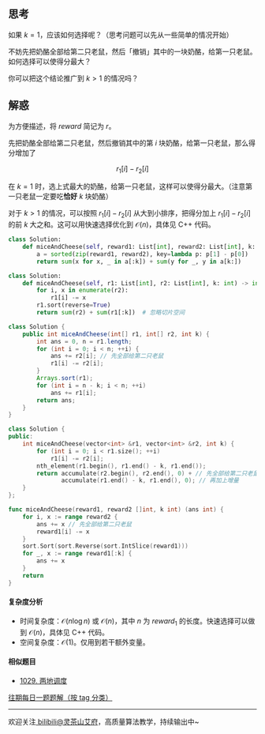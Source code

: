 ## 思考

如果 $k=1$，应该如何选择呢？（思考问题可以先从一些简单的情况开始）

不妨先把奶酪全部给第二只老鼠，然后「撤销」其中的一块奶酪，给第一只老鼠。如何选择可以使得分最大？

你可以把这个结论推广到 $k>1$ 的情况吗？

## 解惑

为方便描述，将 $\textit{reward}$ 简记为 $r$。

先把奶酪全部给第二只老鼠，然后撤销其中的第 $i$ 块奶酪，给第一只老鼠，那么得分增加了 

$$
r_1[i] - r_2[i]
$$ 

在 $k=1$ 时，选上式最大的奶酪，给第一只老鼠，这样可以使得分最大。（注意第一只老鼠一定要吃**恰好** $k$ 块奶酪）

对于 $k>1$ 的情况，可以按照 $r_1[i] - r_2[i]$ 从大到小排序，把得分加上 $r_1[i] - r_2[i]$ 的前 $k$ 大之和。这可以用快速选择优化到 $\mathcal{O}(n)$，具体见 C++ 代码。

```py [sol1-Python3]
class Solution:
    def miceAndCheese(self, reward1: List[int], reward2: List[int], k: int) -> int:
        a = sorted(zip(reward1, reward2), key=lambda p: p[1] - p[0])
        return sum(x for x, _ in a[:k]) + sum(y for _, y in a[k:])
```

```py [sol1-Python3 原地修改]
class Solution:
    def miceAndCheese(self, r1: List[int], r2: List[int], k: int) -> int:
        for i, x in enumerate(r2):
            r1[i] -= x
        r1.sort(reverse=True)
        return sum(r2) + sum(r1[:k])  # 忽略切片空间
```

```java [sol1-Java]
class Solution {
    public int miceAndCheese(int[] r1, int[] r2, int k) {
        int ans = 0, n = r1.length;
        for (int i = 0; i < n; ++i) {
            ans += r2[i]; // 先全部给第二只老鼠
            r1[i] -= r2[i];
        }
        Arrays.sort(r1);
        for (int i = n - k; i < n; ++i)
            ans += r1[i];
        return ans;
    }
}
```

```cpp [sol1-C++ 快速选择]
class Solution {
public:
    int miceAndCheese(vector<int> &r1, vector<int> &r2, int k) {
        for (int i = 0; i < r1.size(); ++i)
            r1[i] -= r2[i];
        nth_element(r1.begin(), r1.end() - k, r1.end());
        return accumulate(r2.begin(), r2.end(), 0) + // 先全部给第二只老鼠
               accumulate(r1.end() - k, r1.end(), 0); // 再加上增量
    }
};
```

```go [sol1-Go]
func miceAndCheese(reward1, reward2 []int, k int) (ans int) {
	for i, x := range reward2 {
		ans += x // 先全部给第二只老鼠
		reward1[i] -= x
	}
	sort.Sort(sort.Reverse(sort.IntSlice(reward1)))
	for _, x := range reward1[:k] {
		ans += x
	}
	return
}
```

#### 复杂度分析

- 时间复杂度：$\mathcal{O}(n\log n)$ 或 $\mathcal{O}(n)$，其中 $n$ 为 $\textit{reward}_1$ 的长度。快速选择可以做到 $\mathcal{O}(n)$，具体见 C++ 代码。
- 空间复杂度：$\mathcal{O}(1)$。仅用到若干额外变量。

#### 相似题目

- [1029. 两地调度](https://leetcode.cn/problems/two-city-scheduling/)

[往期每日一题题解（按 tag 分类）](https://github.com/EndlessCheng/codeforces-go/blob/master/leetcode/SOLUTIONS.md)

---

欢迎关注[ biIibiIi@灵茶山艾府](https://space.bilibili.com/206214)，高质量算法教学，持续输出中~
